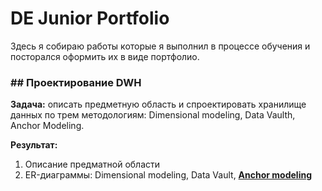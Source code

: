 # DE Junior Portfolio
Здесь я собираю работы которые я выполнил в процессе обучения и посторался оформить их в виде портфолио.

### ## Проектирование DWH
**Задача:** описать предметную область и спроектировать хранилище данных по трем методологиям: Dimensional modeling, Data Vaulth, Anchor Modeling.

**Результат:**
1. Описание предматной области
2. ER-диаграммы: Dimensional modeling, Data Vault, [**Anchor modeling**](https://github.com/grishasivash/my_projects/blob/7e71e021c1e55ac36b403147c51db2f851fc0234/dwh_design/Anchor%20Modeling.png "Anchor modeling")
